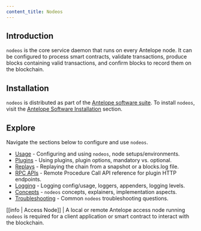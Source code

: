 ```yaml
---
content_title: Nodeos
---
```


## Introduction

`nodeos` is the core service daemon that runs on every Antelope node. It can be configured to process smart contracts, validate transactions, produce blocks containing valid transactions, and confirm blocks to record them on the blockchain.

## Installation

`nodeos` is distributed as part of the [Antelope software suite](https://github.com/alacrityio/alanode). To install `nodeos`, visit the [Antelope Software Installation](../00_install/index.md) section.

## Explore

Navigate the sections below to configure and use `nodeos`.

- [Usage](02_usage/index.md) - Configuring and using `nodeos`, node setups/environments.
- [Plugins](03_plugins/index.md) - Using plugins, plugin options, mandatory vs. optional.
- [Replays](04_replays/index.md) - Replaying the chain from a snapshot or a blocks.log file.
- [RPC APIs](05_rpc_apis/index.md) - Remote Procedure Call API reference for plugin HTTP endpoints.
- [Logging](06_logging/index.md) - Logging config/usage, loggers, appenders, logging levels.
- [Concepts](07_concepts/index.md) - `nodeos` concepts, explainers, implementation aspects.
- [Troubleshooting](08_troubleshooting/index.md) - Common `nodeos` troubleshooting questions.

[[info | Access Node]]
| A local or remote Antelope access node running `nodeos` is required for a client application or smart contract to interact with the blockchain.

